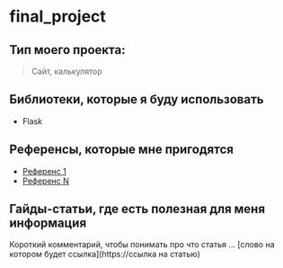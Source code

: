 # final_project
## Тип моего проекта:
> Сайт, калькулятор

## Библиотеки, которые я буду использовать
- Flask

## Референсы, которые мне пригодятся
- [Референс 1](https://www.npec.or.jp/bioseason/ru/warming.html)
- [Референс N](https://www.npec.or.jp/bioseason/ru/warming.html)

## Гайды-статьи, где есть полезная для меня информация
Короткий комментарий, чтобы понимать про что статья ... [слово на котором будет ссылка](https://ссылка на статью)
